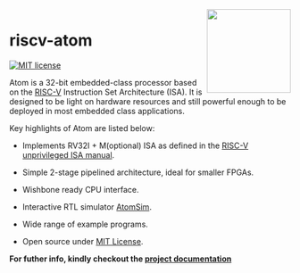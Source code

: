 <img align="right" src="doc/diagrams/atom_icon.png" width= "150" />

# riscv-atom

[![MIT license](https://img.shields.io/badge/License-MIT-blue.svg)](https://lbesson.mit-license.org/)

Atom is a 32-bit embedded-class processor based on the [RISC-V](https://riscv.org/) Instruction Set Architecture (ISA). It is designed to be light on hardware resources and still powerful enough to be deployed in most embedded class applications.

Key highlights of Atom are listed below:

- Implements RV32I + M(optional) ISA as defined in the [RISC-V unprivileged ISA manual](https://github.com/riscv/riscv-isa-manual/releases/download/Ratified-IMAFDQC/riscv-spec-20191213.pdf).

- Simple 2-stage pipelined architecture, ideal for smaller FPGAs.

- Wishbone ready CPU interface.

- Interactive RTL simulator [AtomSim](AtomSim).

- Wide range of example programs.

- Open source under [MIT License](https://en.wikipedia.org/wiki/MIT_License).

**For futher info, kindly checkout the [project documentation](https://riscv-atom.readthedocs.io/en/latest/index.html)**
